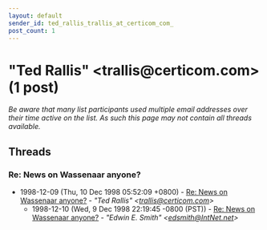 ```yaml
---
layout: default
sender_id: ted_rallis_trallis_at_certicom_com_
post_count: 1
---
```


# "Ted Rallis" <trallis<span>@</span>certicom.com> (1 post)

_Be aware that many list participants used multiple email addresses over their time active on the list. As such this page may not contain all threads available._

## Threads

### Re: News on Wassenaar anyone?
+ 1998-12-09 (Thu, 10 Dec 1998 05:52:09 +0800) - [Re: News on Wassenaar anyone?](/archive/1998/12/24063be7006a5bdd8a8cf692e364c3cf04b1731fd15299dd8e3571fc5ca89036) - _"Ted Rallis" \<trallis@certicom.com\>_
  + 1998-12-10 (Wed, 9 Dec 1998 22:19:45 -0800 (PST)) - [Re: News on Wassenaar anyone?](/archive/1998/12/38644323b2d77aaee82117257b6554cbdccaa8857e244789d766c1f50b817c78) - _"Edwin E. Smith" \<edsmith@IntNet.net\>_

